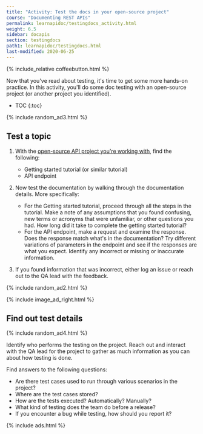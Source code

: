 ```yaml
---
title: "Activity: Test the docs in your open-source project"
course: "Documenting REST APIs"
permalink: learnapidoc/testingdocs_activity.html
weight: 6.5
sidebar: docapis
section: testingdocs
path1: learnapidoc/testingdocs.html
last-modified: 2020-06-25
---
```


{% include_relative coffeebutton.html %}

Now that you've read about testing, it's time to get some more hands-on practice. In this activity, you'll do some doc testing with an open-source project (or another project you identified).

* TOC
{:toc}

{% include random_ad3.html %}

## Test a topic

1.  With the [open-source API project you're working with](https://idratherbewriting.com/learnapidoc/docapis_find_open_source_project.html), find the following:

    * Getting started tutorial (or similar tutorial)
    * API endpoint

2.  Now test the documentation by walking through the documentation details. More specifically:

    * For the Getting started tutorial, proceed through all the steps in the tutorial. Make a note of any assumptions that you found confusing, new terms or acronyms that were unfamiliar, or other questions you had. How long did it take to complete the getting started tutorial?
    * For the API endpoint, make a request and examine the response. Does the response match what's in the documentation? Try different variations of parameters in the endpoint and see if the responses are what you expect. Identify any incorrect or missing or inaccurate information.

3.  If you found information that was incorrect, either log an issue or reach out to the QA lead with the feedback.

{% include random_ad2.html %}

{% include image_ad_right.html %}

## Find out test details

{% include random_ad4.html %}

Identify who performs the testing on the project. Reach out and interact with the QA lead for the project to gather as much information as you can about how testing is done.

Find answers to the following questions:

* Are there test cases used to run through various scenarios in the project?
* Where are the test cases stored?
* How are the tests executed? Automatically? Manually?
* What kind of testing does the team do before a release?
* If you encounter a bug while testing, how should you report it?

{% include ads.html %}
